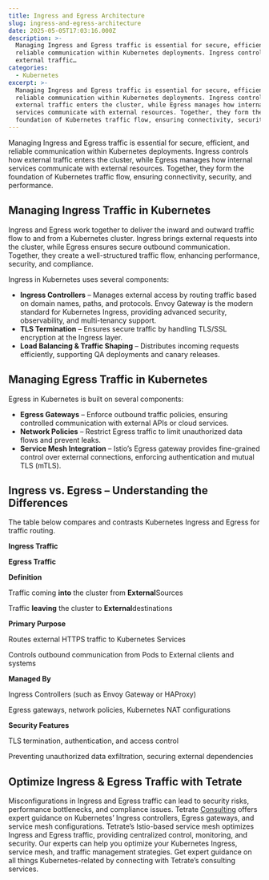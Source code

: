 ```yaml
---
title: Ingress and Egress Architecture
slug: ingress-and-egress-architecture
date: 2025-05-05T17:03:16.000Z
description: >-
  Managing Ingress and Egress traffic is essential for secure, efficient, and
  reliable communication within Kubernetes deployments. Ingress controls how
  external traffic…
categories:
  - Kubernetes
excerpt: >-
  Managing Ingress and Egress traffic is essential for secure, efficient, and
  reliable communication within Kubernetes deployments. Ingress controls how
  external traffic enters the cluster, while Egress manages how internal
  services communicate with external resources. Together, they form the
  foundation of Kubernetes traffic flow, ensuring connectivity, security, and.
---
```

Managing Ingress and Egress traffic is essential for secure, efficient, and reliable communication within Kubernetes deployments. Ingress controls how external traffic enters the cluster, while Egress manages how internal services communicate with external resources. Together, they form the foundation of Kubernetes traffic flow, ensuring connectivity, security, and performance.

## Managing Ingress Traffic in Kubernetes

Ingress and Egress work together to deliver the inward and outward traffic flow to and from a Kubernetes cluster. Ingress brings external requests into the cluster, while Egress ensures secure outbound communication. Together, they create a well-structured traffic flow, enhancing performance, security, and compliance. 

Ingress in Kubernetes uses several components:

*   **Ingress Controllers** – Manages external access by routing traffic based on domain names, paths, and protocols. Envoy Gateway is the modern standard for Kubernetes Ingress, providing advanced security, observability, and multi-tenancy support.  
*   **TLS Termination** – Ensures secure traffic by handling TLS/SSL encryption at the Ingress layer.
*   **Load Balancing & Traffic Shaping** – Distributes incoming requests efficiently, supporting QA deployments and canary releases.

## Managing Egress Traffic in Kubernetes

Egress in Kubernetes is built on several components:

*   **Egress Gateways** – Enforce outbound traffic policies, ensuring controlled communication with external APIs or cloud services.  
*   **Network Policies** – Restrict Egress traffic to limit unauthorized data flows and prevent leaks.  
*   **Service Mesh Integration** – Istio’s Egress gateway provides fine-grained control over external connections, enforcing authentication and mutual TLS (mTLS).  

## Ingress vs. Egress – Understanding the Differences

The table below compares and contrasts Kubernetes Ingress and Egress for traffic routing.

**Ingress Traffic**

**Egress Traffic**

**Definition**

Traffic coming **into** the cluster from **External**Sources

Traffic **leaving** the cluster to **External**destinations

**Primary Purpose**

Routes external HTTPS traffic to Kubernetes Services

Controls outbound communication from Pods to External clients and systems

**Managed By**

Ingress Controllers (such as Envoy Gateway or HAProxy)

Egress gateways, network policies, Kubernetes NAT configurations

**Security Features**

TLS termination, authentication, and access control

Preventing unauthorized data exfiltration, securing external dependencies

## Optimize Ingress & Egress Traffic with Tetrate

Misconfigurations in Ingress and Egress traffic can lead to security risks, performance bottlenecks, and compliance issues. Tetrate [Consulting](/kubernetes-consulting/) offers expert guidance on Kubernetes’ Ingress controllers, Egress gateways, and service mesh configurations. Tetrate’s Istio-based service mesh optimizes Ingress and Egress traffic, providing centralized control, monitoring, and security. Our experts can help you optimize your Kubernetes Ingress, service mesh, and traffic management strategies. Get expert guidance on all things Kubernetes-related by connecting with Tetrate’s consulting services.
